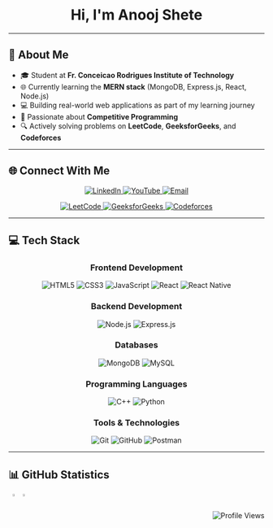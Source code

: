 <h1 align="center">Hi, I'm Anooj Shete</h1>

---

## 🚀 About Me
- 🎓 Student at **Fr. Conceicao Rodrigues Institute of Technology**
- 🌐 Currently learning the **MERN stack** (MongoDB, Express.js, React, Node.js)
- 💻 Building real-world web applications as part of my learning journey
- 🧠 Passionate about **Competitive Programming**
- 🔍 Actively solving problems on **LeetCode**, **GeeksforGeeks**, and **Codeforces**

---

## 🌐 Connect With Me
<p align="center">
  <a href="https://linkedin.com/in/anoojshete" target="_blank">
    <img src="https://img.shields.io/badge/LinkedIn-0077B5?style=for-the-badge&logo=linkedin&logoColor=white" alt="LinkedIn" />
  </a>
  <a href="https://youtube.com/@anoojshete" target="_blank">
    <img src="https://img.shields.io/badge/YouTube-FF0000?style=for-the-badge&logo=youtube&logoColor=white" alt="YouTube" />
  </a>
  <a href="mailto:anoojshete@gmail.com" target="_blank">
    <img src="https://img.shields.io/badge/Gmail-D14836?style=for-the-badge&logo=gmail&logoColor=white" alt="Email" />
  </a>
</p>

<p align="center">
  <a href="https://www.leetcode.com/w1ckedw1zard" target="_blank">
    <img src="https://img.shields.io/badge/LeetCode-FFA116?style=for-the-badge&logo=leetcode&logoColor=black" alt="LeetCode" />
  </a>
  <a href="https://www.geeksforgeeks.org/user/anoojshete/" target="_blank">
    <img src="https://img.shields.io/badge/GeeksforGeeks-0F9D58?style=for-the-badge&logo=geeksforgeeks&logoColor=white" alt="GeeksforGeeks" />
  </a>
  <a href="https://codeforces.com/profile/anoojshete" target="_blank">
    <img src="https://img.shields.io/badge/Codeforces-1F8ACB?style=for-the-badge&logo=codeforces&logoColor=white" alt="Codeforces" />
  </a>
</p>

---

## 💻 Tech Stack

<div align="center">

### Frontend Development
![HTML5](https://img.shields.io/badge/HTML5-E34F26?style=for-the-badge&logo=html5&logoColor=white)
![CSS3](https://img.shields.io/badge/CSS3-1572B6?style=for-the-badge&logo=css3&logoColor=white)
![JavaScript](https://img.shields.io/badge/JavaScript-323330?style=for-the-badge&logo=javascript&logoColor=F7DF1E)
![React](https://img.shields.io/badge/React-20232a?style=for-the-badge&logo=react&logoColor=61DAFB)
![React Native](https://img.shields.io/badge/React_Native-20232a?style=for-the-badge&logo=react&logoColor=61DAFB)

### Backend Development
![Node.js](https://img.shields.io/badge/Node.js-6DA55F?style=for-the-badge&logo=node.js&logoColor=white)
![Express.js](https://img.shields.io/badge/Express.js-404d59?style=for-the-badge&logo=express&logoColor=white)

### Databases
![MongoDB](https://img.shields.io/badge/MongoDB-4ea94b?style=for-the-badge&logo=mongodb&logoColor=white)
![MySQL](https://img.shields.io/badge/MySQL-4479A1?style=for-the-badge&logo=mysql&logoColor=white)

### Programming Languages
![C++](https://img.shields.io/badge/C++-00599C?style=for-the-badge&logo=c%2B%2B&logoColor=white)
![Python](https://img.shields.io/badge/Python-3670A0?style=for-the-badge&logo=python&logoColor=ffdd54)

### Tools & Technologies
![Git](https://img.shields.io/badge/Git-F05033?style=for-the-badge&logo=git&logoColor=white)
![GitHub](https://img.shields.io/badge/GitHub-121011?style=for-the-badge&logo=github&logoColor=white)
![Postman](https://img.shields.io/badge/Postman-FF6C37?style=for-the-badge&logo=postman&logoColor=white)
</div>

---

## 📊 GitHub Statistics

<div align="center" style="display: flex;">
  <div>
    <img src="https://github-readme-stats.vercel.app/api?username=anoojshete&theme=tokyonight&hide_border=true&include_all_commits=true&count_private=true" width="48%" />
  </div>
  <div>
    <img src="https://github-readme-stats.vercel.app/api/top-langs/?username=anoojshete&theme=tokyonight&hide_border=true&include_all_commits=true&count_private=true&layout=compact" width="48%" />
  </div>
</div>

<p align="right">
  <img src="https://komarev.com/ghpvc/?username=anoojshete&label=Profile%20views&color=0e75b6&style=flat" alt="Profile Views" />
</p>
